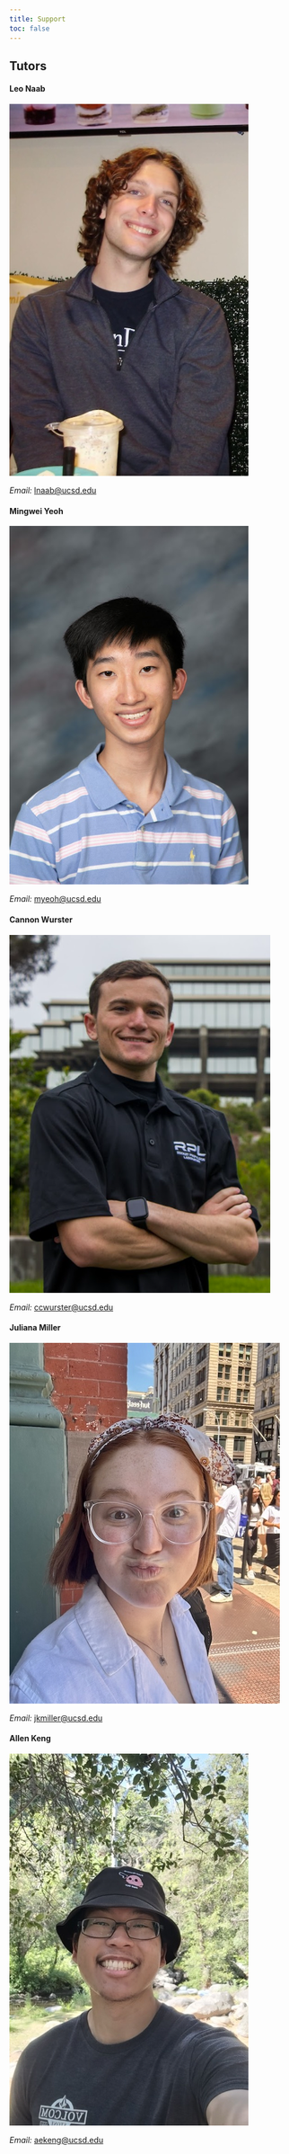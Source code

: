 ```yaml
---
title: Support
toc: false
---
```


## Tutors
<!-- 
#### Adin Ackerman

![](images/Adin_IA.png)

*Email:* aiackerman@ucsd.edu -->

#### Leo Naab

![](images/Leo_IA.jpg)

*Email:* lnaab@ucsd.edu

#### Mingwei Yeoh

![](images/Ming_IA.png)

*Email:* myeoh@ucsd.edu

<!-- #### Byron Chan

![](images/Byron_IA.png)

*Email:* bschan@ucsd.edu -->

#### Cannon Wurster

![](images/Cannon_IA.png)

*Email:* ccwurster@ucsd.edu
#### Juliana Miller

![](images/Juliana_IA.jpg)

*Email:* jkmiller@ucsd.edu
#### Allen Keng

![](images/Allen_IA.jpg)

*Email:* aekeng@ucsd.edu
